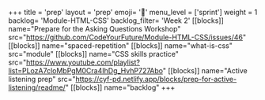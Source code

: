 +++
title = 'prep'
layout = 'prep'
emoji= '📝'
menu_level = ['sprint']
weight = 1
backlog= 'Module-HTML-CSS'
backlog_filter= 'Week 2'
[[blocks]]
name="Prepare for the Asking Questions Workshop"
src="https://github.com/CodeYourFuture/Module-HTML-CSS/issues/46"
[[blocks]]
name="spaced-repetition"
[[blocks]]
name="what-is-css"
src="module"
[[blocks]]
name="CSS skills practice"
src="https://www.youtube.com/playlist?list=PLozA7cloMbPgM0Cra4IhDg_HvhP727Abo"
[[blocks]]
name="Active listening prep"
src="https://cyf-pd.netlify.app/blocks/prep-for-active-listening/readme/"
[[blocks]]
name="backlog"
+++
